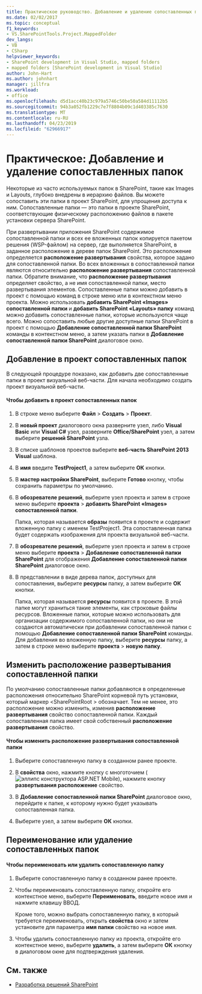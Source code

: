 ```yaml
---
title: Практическое руководство. Добавление и удаление сопоставленных папок | Документация Майкрософт
ms.date: 02/02/2017
ms.topic: conceptual
f1_keywords:
- VS.SharePointTools.Project.MappedFolder
dev_langs:
- VB
- CSharp
helpviewer_keywords:
- SharePoint development in Visual Studio, mapped folders
- mapped folders [SharePoint development in Visual Studio]
author: John-Hart
ms.author: johnhart
manager: jillfra
ms.workload:
- office
ms.openlocfilehash: d5d1acc40b23c979a5746c50be50a584d11112b5
ms.sourcegitcommit: 94b3a052fb1229c7e7f8804b09c1d403385c7630
ms.translationtype: MT
ms.contentlocale: ru-RU
ms.lasthandoff: 04/23/2019
ms.locfileid: "62966917"
---
```

# <a name="how-to-add-and-remove-mapped-folders"></a>Практическое: Добавление и удаление сопоставленных папок
  Некоторые из часто используемых папок в SharePoint, такие как Images и Layouts, глубоко внедрены в иерархию файлов. Вы можете сопоставить эти папки в проект SharePoint, для упрощения доступа к ним. Сопоставленные папки — это папки в проекте SharePoint, соответствующие физическому расположению файлов в пакете установки сервера SharePoint.

 При развертывании приложения SharePoint содержимое сопоставленной папки и всех ее вложенных папок копируется пакетом решения (WSP-файлом) на сервер, где выполняется SharePoint, в заданное расположение в дереве папок SharePoint. Это расположение определяется **расположение развертывания** свойства, которое задано для сопоставленной папки. Во всех вложенных в сопоставленной папки являются относительно **расположение развертывания** сопоставленной папки. Обратите внимание, что **расположение развертывания** определяет свойство, а не имя сопоставленной папки, место развертывания элементов.
Сопоставленные папки можно добавить в проект с помощью команд в строке меню или в контекстном меню проекта. Можно использовать **добавить SharePoint «Images» сопоставленной папки** и **добавить SharePoint «Layouts» папку** команд можно добавить сопоставленные папки, которые используются чаще всего. Можно сопоставить любые другие доступные папки SharePoint в проект с помощью **Добавление сопоставленной папки SharePoint** команды в контекстном меню, а затем указать папки в **Добавление сопоставленной папки SharePoint** диалоговое окно.

## <a name="add-mapped-folders-to-a-project"></a>Добавление в проект сопоставленных папок
 В следующей процедуре показано, как добавить две сопоставленные папки в проект визуальной веб-части. Для начала необходимо создать проект визуальной веб-части.

#### <a name="to-add-mapped-folders-to-a-project"></a>Чтобы добавить в проект сопоставленных папок

1. В строке меню выберите **Файл** > **Создать** > **Проект**.

2. В **новый проект** диалогового окна разверните узел, либо **Visual Basic** или **Visual C#**  узел, разверните **Office/SharePoint** узел, а затем выберите **решений SharePoint** узла.

3. В списке шаблонов проектов выберите **веб-часть SharePoint 2013 Visual** шаблона.

4. В **имя** введите **TestProject1**, а затем выберите **ОК** кнопки.

5. В **мастер настройки SharePoint**, выберите **Готово** кнопку, чтобы сохранить параметры по умолчанию.

6. В **обозревателе решений**, выберите узел проекта и затем в строке меню выберите **проекта** > **добавить SharePoint «Images» сопоставленной папки**.

     Папка, которая называется **образы** появится в проекте и содержит вложенную папку с именем TestProject1. Эта сопоставленная папка будет содержать изображения для проекта визуальной веб-части.

7. В **обозревателе решений**, выберите узел проекта и затем в строке меню выберите **проекта** > **Добавление сопоставленной папки SharePoint** для отображения  **Добавление сопоставленной папки SharePoint** диалоговое окно.

8. В представлении в виде дерева папок, доступных для сопоставления, выберите **ресурсы** папку, а затем выберите **ОК** кнопки.

     Папка, которая называется **ресурсы** появится в проекте. В этой папке могут храниться такие элементы, как строковые файлы ресурсов. Вложенные папки, которые можно использовать для организации содержимого сопоставленной папки, но они не создаются автоматически при добавлении сопоставленной папки с помощью **Добавление сопоставленной папки SharePoint** команды. Для добавления во вложенную папку, выберите **ресурсы** папку, а затем в строке меню выберите **проекта** > **новую папку**.

## <a name="change-the-deployment-location-of-a-mapped-folder"></a>Изменить расположение развертывания сопоставленной папки
 По умолчанию сопоставленные папки добавляются в определенные расположения относительно SharePoint корневой путь установки, который маркер \<SharePointRoot > обозначает. Тем не менее, это расположение можно изменить, изменив **расположение развертывания** свойство сопоставленной папки. Каждый сопоставленная папка имеет свой собственный **расположение развертывания** свойство.

#### <a name="to-change-the-deployment-location-of-a-mapped-folder"></a>Чтобы изменить расположение развертывания сопоставленной папки

1. Выберите сопоставленную папку в созданном ранее проекте.

2. В **свойства** окно, нажмите кнопку с многоточием (![эллипс конструктора ASP.NET Mobile](../sharepoint/media/mwellipsis.gif "эллипс конструктора ASP.NET Mobile")), нажмите кнопку **развертывания расположение** свойство.

3. В **Добавление сопоставленной папки SharePoint** диалоговое окно, перейдите к папке, к которому нужно будет указывать сопоставленная папка.

4. Выберите узел, а затем выберите **ОК** кнопки.

## <a name="rename-or-remove-mapped-folders"></a>Переименование или удаление сопоставленных папок

#### <a name="to-rename-or-remove-a-mapped-folder"></a>Чтобы переименовать или удалить сопоставленную папку

1. Выберите сопоставленную папку в созданном ранее проекте.

2. Чтобы переименовать сопоставленную папку, откройте его контекстное меню, выберите **Переименовать**, введите новое имя и нажмите клавишу ВВОД.

     Кроме того, можно выбрать сопоставленную папку, в который требуется переименовать, открыть **свойства** окно и затем установите для параметра **имя папки** свойство на новое имя.

3. Чтобы удалить сопоставленную папку из проекта, откройте его контекстное меню, выберите **удалить**, а затем выберите **ОК** кнопку в диалоговом окне для подтверждения удаления.

## <a name="see-also"></a>См. также
- [Разработка решений SharePoint](../sharepoint/developing-sharepoint-solutions.md)
